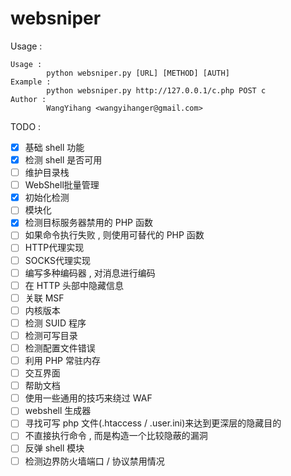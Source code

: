 # websniper

Usage :
```
Usage : 
        python websniper.py [URL] [METHOD] [AUTH]
Example : 
        python websniper.py http://127.0.0.1/c.php POST c
Author : 
        WangYihang <wangyihanger@gmail.com>
```

TODO :
- [x] 基础 shell 功能
- [x] 检测 shell 是否可用
- [ ] 维护目录栈
- [ ] WebShell批量管理
- [x] 初始化检测
- [ ] 模块化
- [x] 检测目标服务器禁用的 PHP 函数
- [ ] 如果命令执行失败 , 则使用可替代的 PHP 函数
- [ ] HTTP代理实现
- [ ] SOCKS代理实现
- [ ] 编写多种编码器 , 对消息进行编码
- [ ] 在 HTTP 头部中隐藏信息
- [ ] 关联 MSF
- [ ] 内核版本
- [ ] 检测 SUID 程序
- [ ] 检测可写目录
- [ ] 检测配置文件错误
- [ ] 利用 PHP 常驻内存
- [ ] 交互界面
- [ ] 帮助文档
- [ ] 使用一些通用的技巧来绕过 WAF
- [ ] webshell 生成器
- [ ] 寻找可写 php 文件(.htaccess / .user.ini)来达到更深层的隐藏目的
- [ ] 不直接执行命令 , 而是构造一个比较隐蔽的漏洞
- [ ] 反弹 shell 模块
- [ ] 检测边界防火墙端口 / 协议禁用情况
